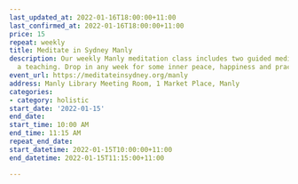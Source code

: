 ```yaml
---
last_updated_at: 2022-01-16T18:00:00+11:00
last_confirmed_at: 2022-01-16T18:00:00+11:00
price: 15
repeat: weekly
title: Meditate in Sydney Manly
description: Our weekly Manly meditation class includes two guided meditations and
  a teaching. Drop in any week for some inner peace, happiness and practical wisdom.
event_url: https://meditateinsydney.org/manly
address: Manly Library Meeting Room, 1 Market Place, Manly
categories:
- category: holistic
start_date: '2022-01-15'
end_date: 
start_time: 10:00 AM
end_time: 11:15 AM
repeat_end_date: 
start_datetime: 2022-01-15T10:00:00+11:00
end_datetime: 2022-01-15T11:15:00+11:00

---
```

